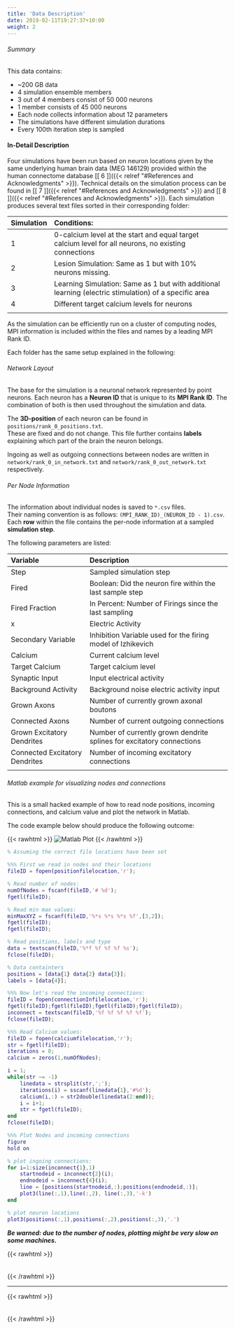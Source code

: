 ```yaml
---
title: 'Data Description'
date: 2019-02-11T19:27:37+10:00
weight: 2
---
```


###### Summary
This data contains:
- ~200 GB data
- 4 simulation ensemble members
- 3 out of 4 members consist of 50 000 neurons
- 1 member consists of 45 000 neurons
- Each node collects information about 12 parameters
- The simulations have different simulation durations
- Every 100th iteration step is sampled

#### In-Detail Description

Four simulations have been run based on neuron locations given by the same underlying human brain data (MEG 146129) provided within the human connectome database [\[ 6 \]]({{< relref "#References and Acknowledgments" >}}).
Technical details on the simulation process can be found in [\[ 7 \]]({{< relref "#References and Acknowledgments" >}}) and [\[ 8 \]]({{< relref "#References and Acknowledgments" >}}).
Each simulation produces several text files sorted in their corresponding folder:

| Simulation | Conditions: |
| :--   | :-- |
| 1 | 0-calcium level at the start and equal target calcium level for all neurons, no existing connections |
| 2 | Lesion Simulation: Same as 1 but with 10% neurons missing. |
| 3 | Learning Simulation: Same as 1 but with additional learning (electric stimulation) of a specific area |
| 4 | Different target calcium levels for neurons |
|   |   |
  
As the simulation can be efficiently run on a cluster of computing nodes, MPI information is included within the files and names by a leading MPI Rank ID.

Each folder has the same setup explained in the following:

###### Network Layout
The base for the simulation is a neuronal network represented by point neurons.
Each neuron has a **Neuron ID** that is unique to its **MPI Rank ID**. 
The combination of both is then used throughout the simulation and data.

The **3D-position** of each neuron can be found in `positions/rank_0_positions.txt`.  
These are fixed and do not change.
This file further contains **labels** explaining which part of the brain the neuron belongs.

Ingoing as well as outgoing connections between nodes are written in `network/rank_0_in_network.txt` and `network/rank_0_out_network.txt` respectively.

###### Per Node Information
The information about individual nodes is saved to `*.csv` files.  
Their naming convention is as follows: `(MPI_RANK_ID)_(NEURON_ID - 1).csv`.  
Each **row** within the file contains the per-node information at a sampled **simulation step**.  

The following parameters are listed:

| Variable | Description |
| :--   | :-- |
| Step  | Sampled simulation step|
| Fired | Boolean: Did the neuron fire within the last sample step |
| Fired Fraction  | In Percent: Number of Firings since the last sampling |
| x | Electric Activity |
| Secondary Variable  | Inhibition Variable used for the firing model of Izhikevich |
| Calcium | Current calcium level|
| Target Calcium | Target calcium level|
| Synaptic Input  | Input electrical activity |
| Background Activity | Background noise electric activity input |
| Grown Axons | Number of currently grown axonal boutons |
| Connected Axons | Number of current outgoing connections |
| Grown Excitatory Dendrites  | Number of currently grown dendrite splines for excitatory connections |
| Connected Excitatory Dendrites  | Number of incoming excitatory connections |
|   |   |

###### Matlab example for visualizing nodes and connections

This is a small hacked example of how to read node positions, incoming connections, and calcium value and plot the network in Matlab.

The code example below should produce the following outcome:

{{< rawhtml >}}
<img src="/matlab.png" alt="Matlab Plot" class="matlab">
{{< /rawhtml >}}

```Matlab
% Assuming the correct file locations have been set

%%% First we read in nodes and their locations
fileID = fopen(positionfilelocation,'r');

% Read number of nodes:
numOfNodes = fscanf(fileID,'# %d');
fgetl(fileID);

% Read min max values:
minMaxXYZ = fscanf(fileID,'%*s %*s %*s %f',[3,2]);
fgetl(fileID);
fgetl(fileID);

% Read positions, labels and type
data = textscan(fileID,'%*f %f %f %f %s');
fclose(fileID);

% Data containters
positions = [data{1} data{2} data{3}];
labels = [data{4}];

%%% Now let's read the incoming connections:
fileID = fopen(connectionInfilelocation,'r');
fgetl(fileID);fgetl(fileID);fgetl(fileID);fgetl(fileID);
inconnect = textscan(fileID,'%f %f %f %f %f');
fclose(fileID);

%%% Read Calcium values:
fileID = fopen(calciumfilelocation,'r');
str = fgetl(fileID);
iterations = 0;
calcium = zeros(1,numOfNodes);

i = 1;
while(str ~= -1)
    linedata = strsplit(str,';');
    iterations(i) = sscanf(linedata{1},'#%d');
    calcium(i,:) = str2double(linedata(2:end));
    i = i+1;
    str = fgetl(fileID);
end
fclose(fileID);

%%% Plot Nodes and incoming connections
figure
hold on

% plot ingoing connections:
for i=1:size(inconnect{1},1)
    startnodeid = inconnect{2}(i);
    endnodeid = inconnect{4}(i);
    line = [positions(startnodeid,:);positions(endnodeid,:)];
    plot3(line(:,1),line(:,2), line(:,3),'-k')
end

% plot neuron locations
plot3(positions(:,1),positions(:,2),positions(:,3),'.')
```
***Be warned: due to the number of nodes, plotting might be very slow on some machines.***

{{< rawhtml >}}
<div style="height:  20px"></div>
{{< /rawhtml >}} 

----------   

{{< rawhtml >}}
<div style="height:  20px"></div>
{{< /rawhtml >}}